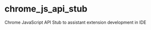 chrome_js_api_stub
==================

Chrome JavaScript API Stub to assistant extension development in IDE